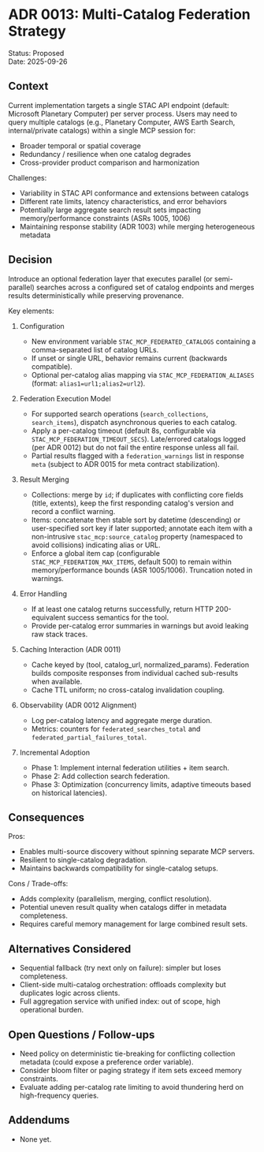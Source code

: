 # ADR 0013: Multi-Catalog Federation Strategy

Status: Proposed  
Date: 2025-09-26

## Context
Current implementation targets a single STAC API endpoint (default: Microsoft Planetary Computer) per server process. Users may need to query multiple catalogs (e.g., Planetary Computer, AWS Earth Search, internal/private catalogs) within a single MCP session for:
- Broader temporal or spatial coverage
- Redundancy / resilience when one catalog degrades
- Cross-provider product comparison and harmonization

Challenges:
- Variability in STAC API conformance and extensions between catalogs
- Different rate limits, latency characteristics, and error behaviors
- Potentially large aggregate search result sets impacting memory/performance constraints (ASRs 1005, 1006)
- Maintaining response stability (ADR 1003) while merging heterogeneous metadata

## Decision
Introduce an optional federation layer that executes parallel (or semi-parallel) searches across a configured set of catalog endpoints and merges results deterministically while preserving provenance.

Key elements:
1. Configuration
   - New environment variable `STAC_MCP_FEDERATED_CATALOGS` containing a comma-separated list of catalog URLs.
   - If unset or single URL, behavior remains current (backwards compatible).
   - Optional per-catalog alias mapping via `STAC_MCP_FEDERATION_ALIASES` (format: `alias1=url1;alias2=url2`).

2. Federation Execution Model
   - For supported search operations (`search_collections`, `search_items`), dispatch asynchronous queries to each catalog.
   - Apply a per-catalog timeout (default 8s, configurable via `STAC_MCP_FEDERATION_TIMEOUT_SECS`). Late/errored catalogs logged (per ADR 0012) but do not fail the entire response unless all fail.
   - Partial results flagged with a `federation_warnings` list in response `meta` (subject to ADR 0015 for meta contract stabilization).

3. Result Merging
   - Collections: merge by `id`; if duplicates with conflicting core fields (title, extents), keep the first responding catalog's version and record a conflict warning.
   - Items: concatenate then stable sort by datetime (descending) or user-specified sort key if later supported; annotate each item with a non-intrusive `stac_mcp:source_catalog` property (namespaced to avoid collisions) indicating alias or URL.
   - Enforce a global item cap (configurable `STAC_MCP_FEDERATION_MAX_ITEMS`, default 500) to remain within memory/performance bounds (ASR 1005/1006). Truncation noted in warnings.

4. Error Handling
   - If at least one catalog returns successfully, return HTTP 200-equivalent success semantics for the tool.
   - Provide per-catalog error summaries in warnings but avoid leaking raw stack traces.

5. Caching Interaction (ADR 0011)
   - Cache keyed by (tool, catalog_url, normalized_params). Federation builds composite responses from individual cached sub-results when available.
   - Cache TTL uniform; no cross-catalog invalidation coupling.

6. Observability (ADR 0012 Alignment)
   - Log per-catalog latency and aggregate merge duration.
   - Metrics: counters for `federated_searches_total` and `federated_partial_failures_total`.

7. Incremental Adoption
   - Phase 1: Implement internal federation utilities + item search.
   - Phase 2: Add collection search federation.
   - Phase 3: Optimization (concurrency limits, adaptive timeouts based on historical latencies).

## Consequences
Pros:
- Enables multi-source discovery without spinning separate MCP servers.
- Resilient to single-catalog degradation.
- Maintains backwards compatibility for single-catalog setups.

Cons / Trade-offs:
- Adds complexity (parallelism, merging, conflict resolution).
- Potential uneven result quality when catalogs differ in metadata completeness.
- Requires careful memory management for large combined result sets.

## Alternatives Considered
- Sequential fallback (try next only on failure): simpler but loses completeness.
- Client-side multi-catalog orchestration: offloads complexity but duplicates logic across clients.
- Full aggregation service with unified index: out of scope, high operational burden.

## Open Questions / Follow-ups
- Need policy on deterministic tie-breaking for conflicting collection metadata (could expose a preference order variable).
- Consider bloom filter or paging strategy if item sets exceed memory constraints.
- Evaluate adding per-catalog rate limiting to avoid thundering herd on high-frequency queries.

## Addendums
- None yet.
